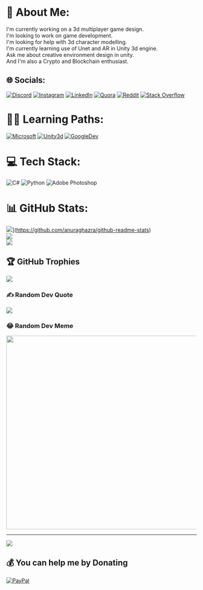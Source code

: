 # 💫 About Me:
I'm currently working on a 3d multiplayer game design.<br>I'm looking to work on game development.<br>I'm looking for help with 3d character modelling.<br>I'm currently learning use of Unet and AR in Unity 3d engine.<br>Ask me about creative environment design in unity.<br>And I'm also a Crypto and Blockchain enthusiast. 


## 🌐 Socials:
[![Discord](https://img.shields.io/badge/Discord-%237289DA.svg?logo=discord&logoColor=white)](htttps://discord.gg/https://discord.gg/p7EcZ3Tz8K) [![Instagram](https://img.shields.io/badge/Instagram-%23E4405F.svg?logo=Instagram&logoColor=white)](https://instagram.com/shivamchaturvedi64) [![LinkedIn](https://img.shields.io/badge/LinkedIn-%230077B5.svg?logo=linkedin&logoColor=white)](https://linkedin.com/in/shivam-chaturvedi-891193210) [![Quora](https://img.shields.io/badge/Quora-%23B92B27.svg?logo=Quora&logoColor=white)](https://quora.com/profile/Shivam-Chaturvedi-107) [![Reddit](https://img.shields.io/badge/Reddit-%23FF4500.svg?logo=Reddit&logoColor=white)](https://reddit.com/user/Icy-Bug-8203) [![Stack Overflow](https://img.shields.io/badge/-Stackoverflow-FE7A16?logo=stack-overflow&logoColor=white)](https://stackoverflow.com/users/15706350) 

# 👨‍💻 Learning Paths:
[![Microsoft](https://img.shields.io/badge/Microsoft-5E5E5E.svg?style=for-the-badge&logo=Microsoft&logoColor=white)](https://learn.microsoft.com/en-us/users/shivamchaturvedi-0563/)
[![Unity3d](https://img.shields.io/badge/Unity-FFFFFF.svg?style=for-the-badge&logo=Unity&logoColor=black)](https://learn.unity.com/u/5e8b1255edbc2a6807a04ccf?tab=profile)
[![GoogleDev](https://img.shields.io/badge/Google-4285F4.svg?style=for-the-badge&logo=Google&logoColor=white)](https://g.dev/shivamchaturvedi64)

# 💻 Tech Stack:
![C#](https://img.shields.io/badge/c%23-%23239120.svg?style=for-the-badge&logo=c-sharp&logoColor=white) ![Python](https://img.shields.io/badge/python-3670A0?style=for-the-badge&logo=python&logoColor=ffdd54) ![Adobe Photoshop](https://img.shields.io/badge/adobephotoshop-%2331A8FF.svg?style=for-the-badge&logo=adobephotoshop&logoColor=white)
# 📊 GitHub Stats:
![](https://github-readme-stats.vercel.app/api?username=shivamchaturvedi64)](https://github.com/anuraghazra/github-readme-stats)<br/>
![](https://github-readme-streak-stats.herokuapp.com/?user=shivamchaturvedi64&theme=dark&hide_border=false)<br/>
![](https://github-readme-stats.vercel.app/api/top-langs/?username=shivamchaturvedi64&theme=dark&hide_border=false&include_all_commits=true&count_private=true&layout=compact)

## 🏆 GitHub Trophies
![](https://github-profile-trophy.vercel.app/?username=shivamchaturvedi64&theme=darkhub&no-frame=true&no-bg=false&margin-w=4)

### ✍️ Random Dev Quote
![](https://quotes-github-readme.vercel.app/api?type=horizontal&theme=dark)

### 😂 Random Dev Meme
<img src="https://random-memer.herokuapp.com/" width="512px"/>

---
[![](https://visitcount.itsvg.in/api?id=shivamchaturvedi64&icon=5&color=12)](https://visitcount.itsvg.in)

  ## 💰 You can help me by Donating
  [![PayPal](https://img.shields.io/badge/PayPal-00457C?style=for-the-badge&logo=paypal&logoColor=white)](https://paypal.me/@shivamchaturvedi64) 
